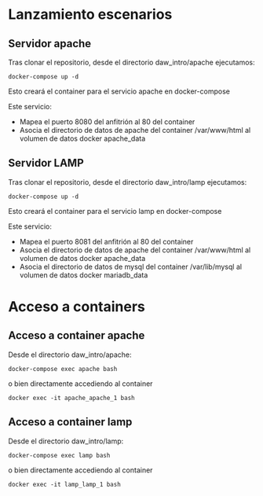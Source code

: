 # Lanzamiento escenarios

## Servidor apache

Tras clonar el repositorio, desde el directorio daw_intro/apache ejecutamos:

`docker-compose up -d`

Esto creará el container para el servicio apache en docker-compose

Este servicio:

* Mapea el puerto 8080 del anfitrión al 80 del container
* Asocia el directorio de datos de apache del container /var/www/html al volumen de datos docker apache_data

## Servidor LAMP

Tras clonar el repositorio, desde el directorio daw_intro/lamp ejecutamos:

`docker-compose up -d`

Esto creará el container para el servicio lamp en docker-compose

Este servicio:

* Mapea el puerto 8081 del anfitrión al 80 del container
* Asocia el directorio de datos de apache del container /var/www/html al volumen de datos docker apache_data
* Asocia el directorio de datos de mysql del container /var/lib/mysql al volumen de datos docker mariadb_data

# Acceso a containers

## Acceso a container apache

Desde el directorio daw_intro/apache:

`docker-compose exec apache bash`

o bien directamente accediendo al container

`docker exec -it apache_apache_1 bash`

## Acceso a container lamp

Desde el directorio daw_intro/lamp:

`docker-compose exec lamp bash`

o bien directamente accediendo al container

`docker exec -it lamp_lamp_1 bash`
